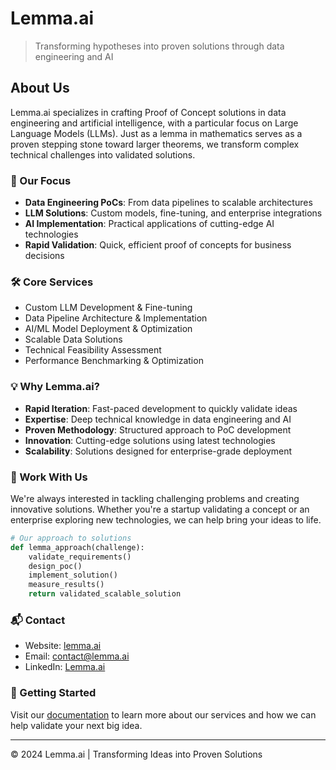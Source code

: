 # Lemma.ai

> Transforming hypotheses into proven solutions through data engineering and AI

## About Us

Lemma.ai specializes in crafting Proof of Concept solutions in data engineering and artificial intelligence, with a particular focus on Large Language Models (LLMs). Just as a lemma in mathematics serves as a proven stepping stone toward larger theorems, we transform complex technical challenges into validated solutions.

### 🎯 Our Focus

- **Data Engineering PoCs**: From data pipelines to scalable architectures
- **LLM Solutions**: Custom models, fine-tuning, and enterprise integrations
- **AI Implementation**: Practical applications of cutting-edge AI technologies
- **Rapid Validation**: Quick, efficient proof of concepts for business decisions

### 🛠️ Core Services

- Custom LLM Development & Fine-tuning
- Data Pipeline Architecture & Implementation
- AI/ML Model Deployment & Optimization
- Scalable Data Solutions
- Technical Feasibility Assessment
- Performance Benchmarking & Optimization

### 💡 Why Lemma.ai?

- **Rapid Iteration**: Fast-paced development to quickly validate ideas
- **Expertise**: Deep technical knowledge in data engineering and AI
- **Proven Methodology**: Structured approach to PoC development
- **Innovation**: Cutting-edge solutions using latest technologies
- **Scalability**: Solutions designed for enterprise-grade deployment

### 🤝 Work With Us

We're always interested in tackling challenging problems and creating innovative solutions. Whether you're a startup validating a concept or an enterprise exploring new technologies, we can help bring your ideas to life.

```python
# Our approach to solutions
def lemma_approach(challenge):
    validate_requirements()
    design_poc()
    implement_solution()
    measure_results()
    return validated_scalable_solution
```

### 📬 Contact

- Website: [lemma.ai](https://lemma.ai)
- Email: contact@lemma.ai
- LinkedIn: [Lemma.ai](https://linkedin.com/company/lemma-ai)

### 🚀 Getting Started

Visit our [documentation](https://docs.lemma.ai) to learn more about our services and how we can help validate your next big idea.

---

© 2024 Lemma.ai | Transforming Ideas into Proven Solutions
